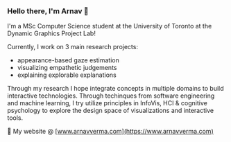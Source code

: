 ### Hello there, I'm Arnav 👋

I'm a MSc Computer Science student at the University of Toronto at the Dynamic Graphics Project Lab!

Currently, I work on 3 main research projects: 
- appearance-based gaze estimation 
- visualizing empathetic judgements 
- explaining explorable explanations 

Through my research I hope integrate concepts in multiple domains to build interactive technologies. Through techinques from software engineering and machine learning, I try utilize principles in InfoVis, HCI & cognitive psychology to explore the design space of visualizations and interactive tools. 

🤖 My website @ [www.arnavverma.com](https://www.arnavverma.com)

<!--
**vermaarn/vermaarn** is a ✨ _special_ ✨ repository because its `README.md` (this file) appears on your GitHub profile.

Here are some ideas to get you started:

- 🔭 I’m currently working on ...
- 🌱 I’m currently learning ...
- 👯 I’m looking to collaborate on ...
- 🤔 I’m looking for help with ...
- 💬 Ask me about ...
- 📫 How to reach me: ...
- 😄 Pronouns: ...
- ⚡ Fun fact: ...
-->
